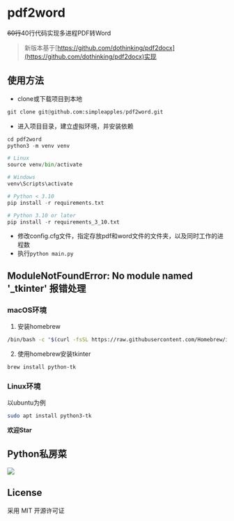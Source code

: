 # pdf2word

~~60行~~40行代码实现多进程PDF转Word

> 新版本基于[https://github.com/dothinking/pdf2docx](https://github.com/dothinking/pdf2docx)实现

## 使用方法

* clone或下载项目到本地
```python
git clone git@github.com:simpleapples/pdf2word.git
```

* 进入项目目录，建立虚拟环境，并安装依赖

```python
cd pdf2word
python3 -m venv venv

# Linux
source venv/bin/activate

# Windows
venv\Scripts\activate

# Python < 3.10
pip install -r requirements.txt

# Python 3.10 or later
pip install -r requirements_3_10.txt
```

* 修改config.cfg文件，指定存放pdf和word文件的文件夹，以及同时工作的进程数
* 执行```python main.py```

## ModuleNotFoundError: No module named '_tkinter' 报错处理

### macOS环境

1. 安装homebrew
```bash
/bin/bash -c "$(curl -fsSL https://raw.githubusercontent.com/Homebrew/install/HEAD/install.sh)"
```

2. 使用homebrew安装tkinter
```bash
brew install python-tk
```

### Linux环境

以ubuntu为例

```bash
sudo apt install python3-tk
```

**欢迎Star**

## Python私房菜

![](http://ww1.sinaimg.cn/large/6ae0adaely1foxc0cfkjsj2076076aac.jpg)

## License

采用 MIT 开源许可证
